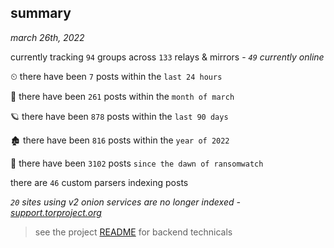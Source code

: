 
## summary
_march 26th, 2022_

currently tracking `94` groups across `133` relays & mirrors - _`49` currently online_

⏲ there have been `7` posts within the `last 24 hours`

🦈 there have been `261` posts within the `month of march`

🪐 there have been `878` posts within the `last 90 days`

🏚 there have been `816` posts within the `year of 2022`

🦕 there have been `3102` posts `since the dawn of ransomwatch`

there are `46` custom parsers indexing posts

_`20` sites using v2 onion services are no longer indexed - [support.torproject.org](https://support.torproject.org/onionservices/v2-deprecation/)_

> see the project [README](https://github.com/thetanz/ransomwatch#ransomwatch--) for backend technicals

